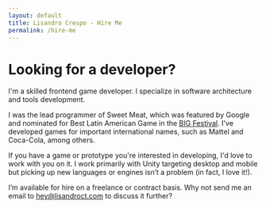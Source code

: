 ```yaml
---
layout: default
title: Lisandro Crespo - Hire Me
permalink: /hire-me
---
```


<div class="splash-content">
    <h1 class="hidden-md">
        Looking for a developer?
    </h1>
    <div class="div hidden-md"></div>
    <p class="main">
        I'm a skilled frontend game developer. I specialize in software architecture and tools development.
    </p>
    <p>
        I was the lead programmer of Sweet Meat, which was featured by Google and nominated for Best Latin American Game in the <a href="bigfestival.com.br">BIG Festival</a>. I've developed games for important international names, such as Mattel and Coca-Cola, among others.
    </p>
    <p>
        If you have a game or prototype you're interested in developing, I'd love to work with you on it. I work primarily with Unity targeting desktop and mobile but picking up new languages or engines isn’t a problem (in fact, I love it!).
    </p>
    <p>
        I’m available for hire on a freelance or contract basis. Why not send me an email to <a href="mailto:hey@lisandroct.com">hey@lisandroct.com</a> to discuss it further?
    </p>
</div>